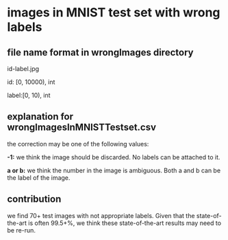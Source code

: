 # images in MNIST test set with wrong labels



## file name format in wrongImages directory

id-label.jpg

id: [0, 10000), int

label:[0, 10), int

## explanation for wrongImagesInMNISTTestset.csv

the correction may be one of the following values:

**-1:**  we think the image should be discarded. No labels can be attached to it.

**a or b:**  we think the number in the image is ambiguous. Both a and b can be the label of the image.



## contribution

we find 70+ test images with not appropriate labels. Given that the state-of-the-art is often 99.5+%, we think these state-of-the-art results may need to be re-run.



 